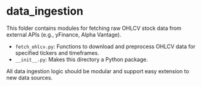 # data_ingestion

This folder contains modules for fetching raw OHLCV stock data from external APIs (e.g., yFinance, Alpha Vantage).

- `fetch_ohlcv.py`: Functions to download and preprocess OHLCV data for specified tickers and timeframes.
- `__init__.py`: Makes this directory a Python package.

All data ingestion logic should be modular and support easy extension to new data sources. 